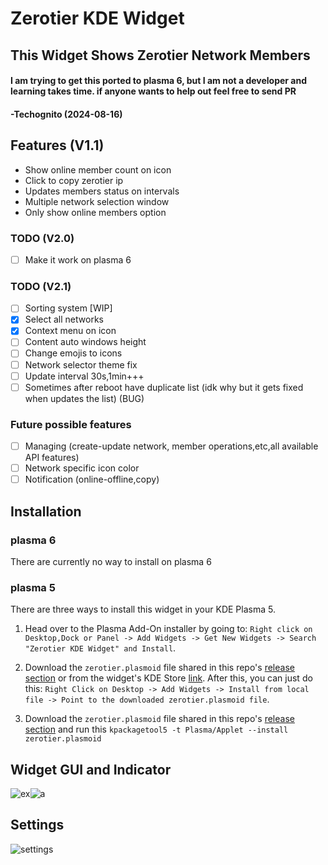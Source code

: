 # Zerotier KDE Widget  
## This Widget Shows Zerotier Network Members
#### I am trying to get this ported to plasma 6, but I am not a developer and learning takes time. if anyone wants to help out feel free to send PR
#### -Techognito (2024-08-16)

## Features (V1.1)
- Show online member count on icon
- Click to copy zerotier ip 
- Updates members status on intervals  
- Multiple network selection window
- Only show online members option

### TODO (V2.0)
- [ ] Make it work on plasma 6

### TODO (V2.1)
- [ ] Sorting system [WIP]
- [x] Select all networks 
- [x] Context menu on icon 
- [ ] Content auto windows height 
- [ ] Change emojis to icons
- [ ] Network selector theme fix 
- [ ] Update interval 30s,1min+++ 
- [ ] Sometimes after reboot have duplicate list (idk why but it gets fixed when updates the list) (BUG) 

### Future possible features
- [ ] Managing (create-update network, member operations,etc,all available API features) 
- [ ] Network specific icon color
- [ ] Notification (online-offline,copy)

## Installation
### plasma 6
There are currently no way to install on plasma 6
### plasma 5
There are three ways to install this widget in your KDE Plasma 5.

1. Head over to the Plasma Add-On installer by going to: `Right click on Desktop,Dock or Panel -> Add Widgets -> Get New Widgets -> Search "Zerotier KDE Widget" and Install`.

2. Download the `zerotier.plasmoid` file shared in this repo's [release section](https://github.com/Duoslow/zerotierIndicator/releases/latest) or from the widget's KDE Store [link](https://store.kde.org/p/1666827). After this, you can just do this: `Right Click on Desktop -> Add Widgets -> Install from local file -> Point to the downloaded zerotier.plasmoid file`.

3. Download the `zerotier.plasmoid` file shared in this repo's [release section](https://github.com/Duoslow/zerotierIndicator/releases/latest) and run this `
kpackagetool5 -t Plasma/Applet --install zerotier.plasmoid `

## Widget GUI and Indicator
![ex](https://i.imgur.com/MYQDika.png)![a](https://i.imgur.com/y92VmYu.png)

## Settings
![settings](https://i.imgur.com/Owxf7E2.png)
